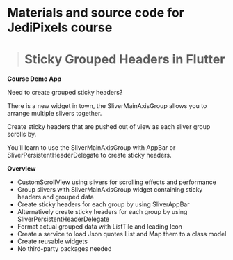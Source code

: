 # Materials and source code for **JediPixels** course 
> # Sticky Grouped Headers in Flutter 

**Course Demo App**

Need to create grouped sticky headers?

There is a new widget in town, the SliverMainAxisGroup allows
you to arrange multiple slivers together.

Create sticky headers that are pushed out of view as each sliver
group scrolls by.

You’ll learn to use the SliverMainAxisGroup with AppBar or
SliverPersistentHeaderDelegate to create sticky headers.

**Overview**

- CustomScrollView using slivers for scrolling effects and performance
- Group slivers with SliverMainAxisGroup widget containing sticky headers and
grouped data
- Create sticky headers for each group by using SliverAppBar
- Alternatively create sticky headers for each group by using
SliverPersistentHeaderDelegate
- Format actual grouped data with ListTile and leading Icon
- Create a service to load Json quotes List and Map them to a class model
- Create reusable widgets
- No third-party packages needed


